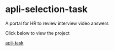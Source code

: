 # apli-selection-task
A portal for HR to review interview video answers

Click below to view the project

[apli-task](interview.imfast.io/)
